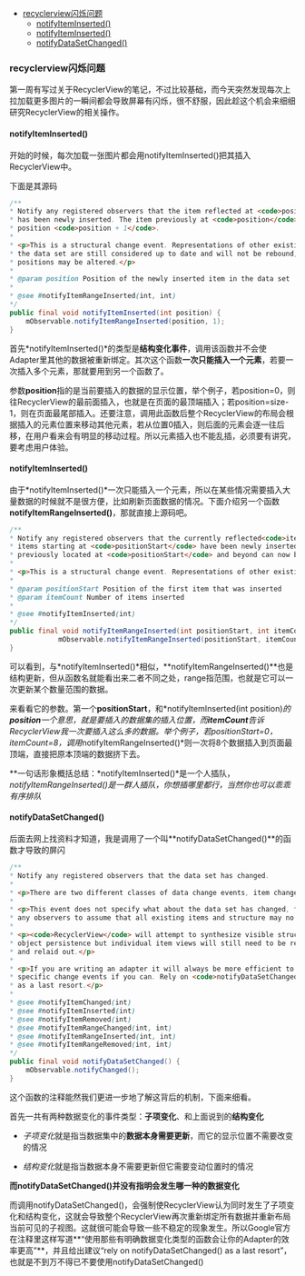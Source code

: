 - [recyclerview闪烁问题](#recyclerview闪烁问题)
	- [notifyItemInserted()](#notifyiteminserted)
	- [notifyItemInserted()](#notifyiteminserted-1)
	- [notifyDataSetChanged()](#notifydatasetchanged)
### recyclerview闪烁问题

第一周有写过关于RecyclerView的笔记，不过比较基础，而今天突然发现每次上拉加载更多图片的一瞬间都会导致屏幕有闪烁，很不舒服，因此趁这个机会来细细研究RecyclerView的相关操作。

#### notifyItemInserted()

开始的时候，每次加载一张图片都会用notifyItemInserted()把其插入RecyclerView中。

下面是其源码

```java
/**
* Notify any registered observers that the item reflected at <code>position</code>
* has been newly inserted. The item previously at <code>position</code> is now at
* position <code>position + 1</code>.
*
* <p>This is a structural change event. Representations of other existing items in 
* the data set are still considered up to date and will not be rebound, though their
* positions may be altered.</p>
*
* @param position Position of the newly inserted item in the data set
*
* @see #notifyItemRangeInserted(int, int)
*/
public final void notifyItemInserted(int position) {
	mObservable.notifyItemRangeInserted(position, 1);
}
```

首先*notifyItemInserted()*的类型是**结构变化事件**，调用该函数并不会使Adapter里其他的数据被重新绑定。其次这个函数**一次只能插入一个元素**，若要一次插入多个元素，那就要用到另一个函数了。

参数**position**指的是当前要插入的数据的显示位置，举个例子，若position=0，则往RecyclerView的最前面插入，也就是在页面的最顶端插入；若position=size-1，则在页面最尾部插入。还要注意，调用此函数后整个RecyclerView的布局会根据插入的元素位置来移动其他元素，若从位置0插入，则后面的元素会逐一往后移，在用户看来会有明显的移动过程。所以元素插入也不能乱插，必须要有讲究，要考虑用户体验。

#### notifyItemInserted()

由于*notifyItemInserted()*一次只能插入一个元素，所以在某些情况需要插入大量数据的时候就不是很方便，比如刷新页面数据的情况。下面介绍另一个函数**notifyItemRangeInserted()**，那就直接上源码吧。

```java
/**
* Notify any registered observers that the currently reflected<code>itemCount</code>
* items starting at <code>positionStart</code> have been newly inserted. The items
* previously located at <code>positionStart</code> and beyond can now be found      * starting at position <code>positionStart + itemCount</code>.
*
* <p>This is a structural change event. Representations of other existing items in  * the data set are still considered up to date and will not be rebound, though their  * positions may be altered.</p>
*
* @param positionStart Position of the first item that was inserted
* @param itemCount Number of items inserted
*
* @see #notifyItemInserted(int)
*/
public final void notifyItemRangeInserted(int positionStart, int itemCount) {
            mObservable.notifyItemRangeInserted(positionStart, itemCount);
}
```

可以看到，与*notifyItemInserted()*相似，**notifyItemRangeInserted()**也是结构更新，但从函数名就能看出来二者不同之处，range指范围，也就是它可以一次更新某个数量范围的数据。

来看看它的参数。第一个**positionStart**，和*notifyItemInserted(int position)*的**position**一个意思，就是要插入的数据集的插入位置，而**itemCount**告诉RecyclerView我一次要插入这么多的数据。举个例子，若positionStart=0，itemCount=8，调用*notifyItemRangeInserted()*则一次将8个数据插入到页面最顶端，直接把原本顶端的数据挤下去。

**一句话形象概括总结：*notifyItemInserted()*是一个人插队，*notifyItemRangeInserted()*是一群人插队，你想插哪里都行，当然你也可以乖乖有序排队**

#### notifyDataSetChanged()

后面去网上找资料才知道，我是调用了一个叫**notifyDataSetChanged()**的函数才导致的屏闪

```java
/**
* Notify any registered observers that the data set has changed.
*
* <p>There are two different classes of data change events, item changes and        * structural changes. Item changes are when a single item has its data updated but  * no positional changes have occurred. Structural changes are when items are        * inserted, removed or moved within the data set.</p>
*
* <p>This event does not specify what about the data set has changed, forcing
* any observers to assume that all existing items and structure may no longer be    * valid. LayoutManagers will be forced to fully rebind and relayout all visible     * views.</p>
*
* <p><code>RecyclerView</code> will attempt to synthesize visible structural change * events for adapters that report that they have {@link #hasStableIds() stable IDs} * when this method is used. This can help for the purposes of animation and visual
* object persistence but individual item views will still need to be rebound
* and relaid out.</p>
*
* <p>If you are writing an adapter it will always be more efficient to use the more
* specific change events if you can. Rely on <code>notifyDataSetChanged()</code>
* as a last resort.</p>
*
* @see #notifyItemChanged(int)
* @see #notifyItemInserted(int)
* @see #notifyItemRemoved(int)
* @see #notifyItemRangeChanged(int, int)
* @see #notifyItemRangeInserted(int, int)
* @see #notifyItemRangeRemoved(int, int)
*/
public final void notifyDataSetChanged() {
	mObservable.notifyChanged();
}
```

这个函数的注释能然我们更进一步地了解这背后的机制，下面来细看。

首先一共有两种数据变化的事件类型：**子项变化**、和上面说到的**结构变化**

* *子项变化*就是指当数据集中的**数据本身需要更新**，而它的显示位置不需要改变的情况

* *结构变化*就是指当数据本身不需要更新但它需要变动位置时的情况

**而notifyDataSetChanged()并没有指明会发生哪一种的数据变化**

而调用notifyDataSetChanged()，会强制使RecyclerView认为同时发生了子项变化和结构变化，这就会导致整个RecyclerView再次重新绑定所有数据并重新布局当前可见的子视图。这就很可能会导致一些不稳定的现象发生。所以Google官方在注释里这样写道**“使用那些有明确数据变化类型的函数会让你的Adapter的效率更高”**，并且给出建议“rely on notifyDataSetChanged() as a last resort”，也就是不到万不得已不要使用notifyDataSetChanged()